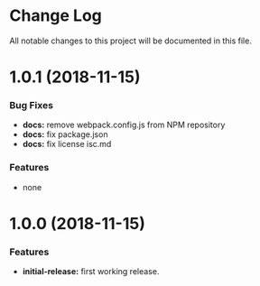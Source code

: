 # Change Log

All notable changes to this project will be documented in this file.


<a name="1.0.1"></a>
# 1.0.1 (2018-11-15)

### Bug Fixes
* **docs:** remove webpack.config.js from NPM repository
* **docs:** fix package.json
* **docs:** fix license isc.md 

### Features
* none


<a name="1.0.0"></a>
# 1.0.0 (2018-11-15)

### Features
* **initial-release:** first working release.